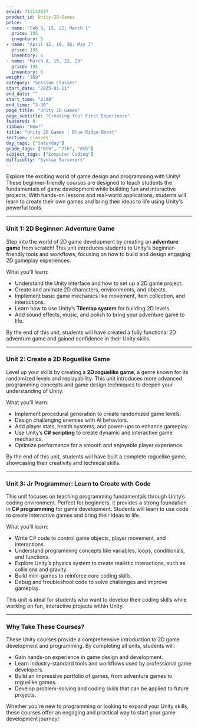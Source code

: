 ```yaml
---
ecwid: 712142637
product_id: Unity-2D-Games
price:
- name: "Feb 8, 15, 22; March 1"
  price: 195
  inventory: 5
- name: "April 12, 19, 26; May 3"
  price: 195
  inventory: 6
- name: "March 8, 15, 22, 29"
  price: 195
  inventory: 6
weight: "389"
category: "Session Classes"
start_date: "2025-01-11"
end_date: ""
start_time: "2:00"
end_time: "3:30"
page_title: "Unity 2D Games"
page_subtitle: "Creating Your First Experience"
featured: 0
ribbon: "New!"
title: "Unity 2D Games | Blue Ridge Boost"
section: classes
day_tags: ["Saturday"]
grade_tags: ["6th", "7th", "8th"]
subject_tags: ["Computer Coding"]
difficulty: "Syntax Sorcerers"
---
```

<p>Explore the exciting world of game design and programming with Unity! These beginner-friendly courses are designed to teach students the fundamentals of game development while building fun and interactive projects. With hands-on lessons and real-world applications, students will learn to create their own games and bring their ideas to life using Unity's powerful tools.</p><hr><h3><strong>Unit 1: 2D Beginner: Adventure Game</strong></h3><p>Step into the world of 2D game development by creating an <strong>adventure game</strong> from scratch! This unit introduces students to Unity's beginner-friendly tools and workflows, focusing on how to build and design engaging 2D gameplay experiences.</p><p>What you’ll learn:</p><ul> <li>Understand the Unity interface and how to set up a 2D game project.</li> <li>Create and animate 2D characters, environments, and objects.</li> <li>Implement basic game mechanics like movement, item collection, and interactions.</li> <li>Learn how to use Unity’s <strong>Tilemap system</strong> for building 2D levels.</li> <li>Add sound effects, music, and polish to bring your adventure game to life.</li> </ul><p>By the end of this unit, students will have created a fully functional 2D adventure game and gained confidence in their Unity skills.</p><hr><h3><strong>Unit 2: Create a 2D Roguelike Game</strong></h3><p>Level up your skills by creating a <strong>2D roguelike game</strong>, a genre known for its randomized levels and replayability. This unit introduces more advanced programming concepts and game design techniques to deepen your understanding of Unity.</p><p>What you’ll learn:</p><ul> <li>Implement procedural generation to create randomized game levels.</li> <li>Design challenging enemies with AI behaviors.</li> <li>Add player stats, health systems, and power-ups to enhance gameplay.</li> <li>Use Unity’s <strong>C# scripting</strong> to create dynamic and interactive game mechanics.</li> <li>Optimize performance for a smooth and enjoyable player experience.</li> </ul><p>By the end of this unit, students will have built a complete roguelike game, showcasing their creativity and technical skills.</p><hr><h3><strong>Unit 3: Jr Programmer: Learn to Create with Code</strong></h3><p>This unit focuses on teaching programming fundamentals through Unity’s coding environment. Perfect for beginners, it provides a strong foundation in <strong>C# programming</strong> for game development. Students will learn to use code to create interactive games and bring their ideas to life.</p><p>What you’ll learn:</p><ul> <li>Write C# code to control game objects, player movement, and interactions.</li> <li>Understand programming concepts like variables, loops, conditionals, and functions.</li> <li>Explore Unity’s physics system to create realistic interactions, such as collisions and gravity.</li> <li>Build mini-games to reinforce core coding skills.</li> <li>Debug and troubleshoot code to solve challenges and improve gameplay.</li> </ul><p>This unit is ideal for students who want to develop their coding skills while working on fun, interactive projects within Unity.</p><hr><h3><strong>Why Take These Courses?</strong></h3><p>These Unity courses provide a comprehensive introduction to 2D game development and programming. By completing all units, students will:</p><ul> <li>Gain hands-on experience in game design and development.</li> <li>Learn industry-standard tools and workflows used by professional game developers.</li> <li>Build an impressive portfolio of games, from adventure games to roguelike games.</li> <li>Develop problem-solving and coding skills that can be applied to future projects.</li> </ul><p>Whether you're new to programming or looking to expand your Unity skills, these courses offer an engaging and practical way to start your game development journey!</p>
